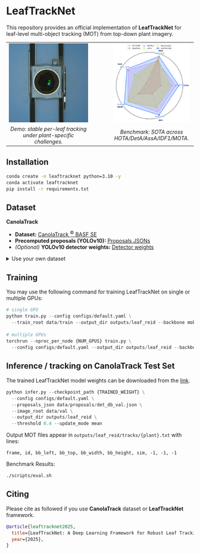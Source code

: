 # LeafTrackNet

This repository provides an official implementation of **LeafTrackNet** for leaf-level multi-object tracking (MOT) from top-down plant imagery.


<table>
  <tr>
    <td align="center" width="45%">
      <img src="assets/example.gif"
           alt="LeafTrackNet demo: consistent leaf IDs over time"
           width="100%">
    </td>
    <td width="10%"></td> <!-- spacer -->
    <td align="center" width="45%">
      <img src="assets/radar_results.png"
           alt="Benchmark radar on CanolaTrack"
           width="96.5%">
    </td>
  </tr>
  <tr>
    <td align="center"><em>Demo: stable per-leaf tracking under plant-specific challenges.</em></td>
    <td></td>
    <td align="center"><em>Benchmark: SOTA across HOTA/DetA/AssA/IDF1/MOTA.</em></td>
  </tr>
</table>

## Installation
```bash
conda create -n leaftracknet python=3.10 -y
conda activate leaftracknet
pip install -r requirements.txt
```

## Dataset

**CanolaTrack**

- **Dataset:** [CanolaTrack <sup>©</sup> BASF SE](https://huggingface.co/datasets/shl-shawn/CanolaTrack/tree/main/CanolaTrack)  
- **Precomputed proposals (YOLOv10):** [Proposals JSONs](https://huggingface.co/datasets/shl-shawn/CanolaTrack/tree/main/proposals)  
- *(Optional)* **YOLOv10 detector weights:** [Detector weights](https://huggingface.co/datasets/shl-shawn/CanolaTrack/tree/main/weights)



<details>

<summary>Use your own dataset</summary>

Convert your data to the same MOT-style structure, and the expected layout is:

``` bash
data/
├── train/
│   └── <sequence_name>/
│       ├── gt/
│       │   └── gt.txt            # CSV: frame,id,x,y,w,h,*,*,*
│       └── img/
│           └── {frame:08d}.jpg
├── val/
│   └── <sequence_name>/
│       ├── gt/
│       │   └── gt.txt
│       └── img/
│           └── {frame:08d}.jpg
└── proposals/
    ├── det_db_train.json
    └── det_db_val.json
```

**Proposals JSON format.**  
`infer.py` expects a JSON that maps a per-frame key to a list of detection lines:
```json
{
  "val/Plant-001/00000001.txt": ["x,y,w,h,conf", "x,y,w,h,conf"],
  "val/Plant-001/00000002.txt": ["x,y,w,h,conf"]
}
```
</details>


## Training 
You may use the following command for training LeafTrackNet on single or multiple GPUs:

```python
# single GPU
python train.py --config configs/default.yaml \
  --train_root data/train --output_dir outputs/leaf_reid --backbone mobilenet_v3

# multiple GPUs
torchrun --nproc_per_node {NUM_GPUS} train.py \
  --config configs/default.yaml --output_dir outputs/leaf_reid --backbone mobilenet_v3
```


## Inference / tracking on CanolaTrack Test Set
The trained LeafTrackNet model weights can be downloaded from the [link](https://huggingface.co/datasets/shl-shawn/CanolaTrack/tree/main/weights).
```python
python infer.py --checkpoint_path {TRAINED_WEIGHT} \
  --config configs/default.yaml \
  --proposals_json data/proposals/det_db_val.json \
  --image_root data/val \
  --output_dir outputs/leaf_reid \
  --threshold 0.4 --update_mode mean
```
Output MOT files appear in `outputs/leaf_reid/tracks/{plant}.txt` with lines:
```
frame, id, bb_left, bb_top, bb_width, bb_height, sim, -1, -1, -1
```

Benchmark Results:
```bash
./scripts/eval.sh
```


## Citing
Please cite as followed if you use **CanolaTrack** dataset or **LeafTrackNet** framework.
```bibtex
@article{leaftracknet2025,
  title={LeafTrackNet: A Deep Learning Framework for Robust Leaf Tracking in Top-Down Plant Phenotyping},
  year={2025},
}